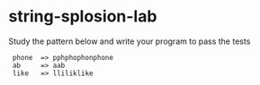 # string-splosion-lab

Study the pattern below and write your program to pass the tests 

```
 phone  => pphphophonphone
 ab     => aab
 like   => lliliklike
```
